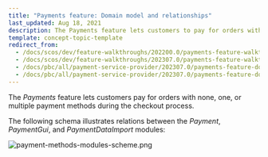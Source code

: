 ```yaml
---
title: "Payments feature: Domain model and relationships"
last_updated: Aug 18, 2021
description: The Payments feature lets customers to pay for orders with none, one, or multiple payment methods during the checkout process.
template: concept-topic-template
redirect_from:
  - /docs/scos/dev/feature-walkthroughs/202200.0/payments-feature-walkthrough.html
  - /docs/scos/dev/feature-walkthroughs/202307.0/payments-feature-walkthrough.html
  - /docs/pbc/all/payment-service-provider/202307.0/payments-feature-domain-model-and-relationships.html
  - /docs/pbc/all/payment-service-provider/202307.0/payments-feature-domain-model-and-relationships.html
---
```


The _Payments_ feature lets customers pay for orders with none, one, or multiple payment methods during the checkout process.

The following schema illustrates relations between the _Payment_, _PaymentGui_, and _PaymentDataImport_ modules:

<div class="width-100">

![payment-methods-modules-scheme.png](https://spryker.s3.eu-central-1.amazonaws.com/docs/Features/Payment/Payment+Methods+Overview/payment-methods-modules-scheme.png)

</div>
